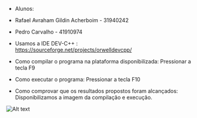 * Alunos: 
* Rafael Avraham Gildin Acherboim - 31940242
* Pedro Carvalho - 41910974

* Usamos a IDE DEV-C++ : https://sourceforge.net/projects/orwelldevcpp/
* Como compilar o programa na plataforma disponibilizada: Pressionar a tecla F9
* Como executar o programa: Pressionar a tecla F10
* Como comprovar que os resultados propostos foram alcançados: Disponibilizamos a imagem da compilação e execução.

![Alt text](ex.png?raw=true "Tarefa")
